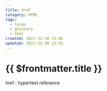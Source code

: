 ```yaml
---
title: href
category: HTML
tags:
  - terms
  - glossary
  - html
created: 2021-12-30 13:06
updated: 2021-12-30 13:15
---
```


# {{ $frontmatter.title }}

href : hypertext reference
